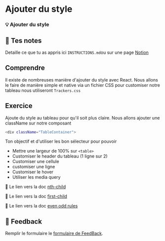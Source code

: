 # Ajouter du style
### 💡 Ajouter du style

## 📝 Tes notes

Detaille ce que tu as appris ici `INSTRUCTIONS.md`ou sur une page [Notion](https://go.mikecodeur.com/course-notes-template)

## Comprendre

Il existe de nombreuses manière d'ajouter du style avec React. Nous allons le faire de manière simple et native via un fichier CSS pour customiser notre tableau nous utiliseront  `Trackers.css`

## Exercice

Ajoute du style au tableau pour qu'il soit plus claire. Nous allons ajouter une className sur notre composant 

```bash
<div className="TableContainer">
``` 

Ton objectif et d'utiliser les bon sélecteur pour pouvoir

- Mettre une largeur de 100% sur `<table>`
- Customiser le header du tableau (1 ligne sur 2)
- Customiser une cellule
- customiser une ligne
- Customiser le hover
- Utiliser les media query

📑 Le lien vers la doc [nth-child](https://developer.mozilla.org/en-US/docs/Web/CSS/:nth-child)

📑 Le lien vers la doc [first-child](https://developer.mozilla.org/en-US/docs/Web/CSS/:first-child)

📑 Le lien vers la doc [even odd rules](https://www.w3.org/Style/Examples/007/evenodd.en.html)

## 🐜 Feedback

Remplir le formulaire le [formulaire de FeedBack](https://go.mikecodeur.com/cours-react-avis).